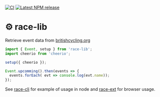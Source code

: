 [![CI](https://github.com/mrloop/race-lib/actions/workflows/ci.yml/badge.svg)](https://github.com/mrloop/race-lib/actions/workflows/ci.yml)
[![Latest NPM release][npm-badge]][npm-badge-url]

[npm-badge]: https://img.shields.io/npm/v/race-lib.svg
[npm-badge-url]: https://www.npmjs.com/package/race-lib

# ⚙ race-lib

Retrieve event data from [britishcycling.org](https://www.britishcycling.org.uk/events/results?keywords=&show=all)

```js
import { Event, setup } from 'race-lib';
import cheerio from 'cheerio';

setup({ cheerio });

Event.upcomming().then(events => {
  events.forEach( evt => console.log(evt.name));
});
```

See [race-cli](https://github.com/mrloop/race-cli) for example of usage in node and [race-ext](https://github.com/mrloop/race-ext) for browser usage.

